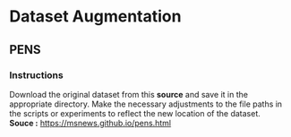 # Dataset Augmentation

## PENS
### Instructions
Download the original dataset from this **source** and save it in the appropriate directory. Make the necessary adjustments to the file paths in the scripts or experiments to reflect the new location of the dataset. \
**Souce :** https://msnews.github.io/pens.html